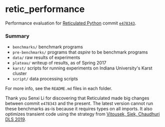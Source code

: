 # retic_performance

Performance evaluation for [Reticulated Python](https://github.com/mvitousek/reticulated) commit [`e478343`](https://github.com/mvitousek/reticulated/commit/e478343).

### Summary

- `benchmarks/` benchmark programs
- `pre-benchmarks/` programs that _aspire_ to be benchmark programs
- `data/` raw results of experiments
- `plateau/` writeup of results, as of Spring 2017
- `karst/` scripts for running experiments on Indiana University's Karst cluster
- `script/` data processing scripts

For more info, see the `README.md` files in each folder.

Thank you Senxi Li for discovering that Reticulated made big changes between commit `e478343` and the present. The latest version cannot run these benchmarks as-is because it requires types on all imports. It also optimizes transient code using the strategy from [Vitousek, Siek, Chaudhuri DLS 2019](https://dl.acm.org/doi/10.1145/3359619.3359742).
